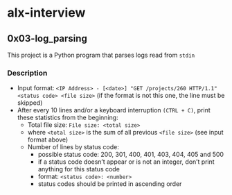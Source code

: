 # alx-interview

## 0x03-log_parsing

This project is a Python program that parses logs read from ``stdin``

### Description
  * Input format: ``<IP Address> - [<date>] "GET /projects/260 HTTP/1.1" <status code> <file size>``
    (if the format is not this one, the line must be skipped)
  * After every 10 lines and/or a keyboard interruption ``(CTRL + C)``, print these statistics from the beginning:
      * Total file size: ``File size: <total size>``
      * where ``<total size>`` is the sum of all previous ``<file size>`` (see input format above)
      * Number of lines by status code:
          * possible status code: 200, 301, 400, 401, 403, 404, 405 and 500
          * if a status code doesn’t appear or is not an integer, don’t print anything for this status code
          * format: ``<status code>: <number>``
          * status codes should be printed in ascending order
